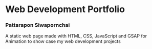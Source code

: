 # Web Development Portfolio
### Pattarapon Siwapornchai

A static web page made with HTML, CSS, JavaScript and GSAP for Animation to show case my web development projects

